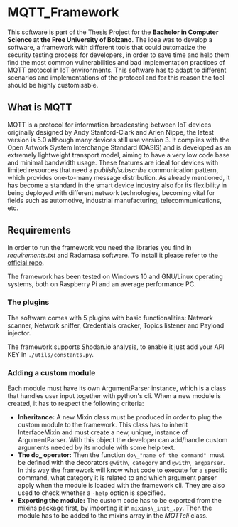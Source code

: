 # MQTT_Framework

This software is part of the Thesis Project for the **Bachelor in Computer Science at the Free University of Bolzano**. The
idea was to develop a software, a framework with different tools that could automatize the security testing process for
developers, in order to save time and help them find the most common vulnerabilities and bad implementation practices of MQTT protocol in IoT environments. This software has to adapt to different scenarios and implementations of the protocol and for this reason the tool should be highly customisable.

## What is MQTT

MQTT is a protocol for information broadcasting between IoT devices originally designed by Andy Stanford-Clark and Arlen Nippe, the latest version is 5.0 although many devices still use version 3. It complies with the Open Artwork System Interchange Standard (OASIS) and is developed as an extremely lightweight transport model, aiming to have a very low code base and minimal bandwidth usage. These features are ideal for devices with limited resources that need a _publish/subscribe_ communication pattern, which provides one-to-many message distribution. As already mentioned, it has become a standard in the smart device industry also for its flexibility in being deployed with different network
technologies, becoming vital for fields such as automotive, industrial manufacturing, telecommunications, etc.

## Requirements
In order to run the framework you need the libraries you find in _requirements.txt_ and Radamasa software. To install it
please refer to the [official repo](https://gitlab.com/akihe/radamsa). 

The framework has been tested on Windows 10 and GNU/Linux operating systems, both on Raspberry Pi and an average performance PC. 

### The plugins

The software comes with 5 plugins with basic functionalities: Network scanner, Network sniffer, Credentials cracker,
Topics listener and Payload injector.

The framework supports Shodan.io analysis, to enable it just add your API KEY in `./utils/constants.py`.

### Adding a custom module

Each module must have its own ArgumentParser instance, which is a class that handles user input together with python's cli. When a new module is created, it has to respect the following criteria:
- **Inheritance:** A new Mixin class must be produced in order to plug the custom module to the framework. This class has
to inherit InterfaceMixin and must create a new, unique, instance of ArgumentParser. With this object the developer can
add/handle custom arguments needed by its module with some help text.
-  **The do\_ operator:** Then the function `do\_"name of the command" `must be defined with the decorators
`@with\_category` and `@with\_argparser`. In this way the framework will know what code to execute for a specific
command, what category it is related to and which argument parser apply when the module is loaded with the framework
cli. They are also used to check whether a `-help` option is specified.
- **Exporting the module:** The custom code has to be exported from the mixins package first, by importing it in
`mixins\_init_.py`. Then the module has to be added to the mixins array in the _MQTTcli_ class.

